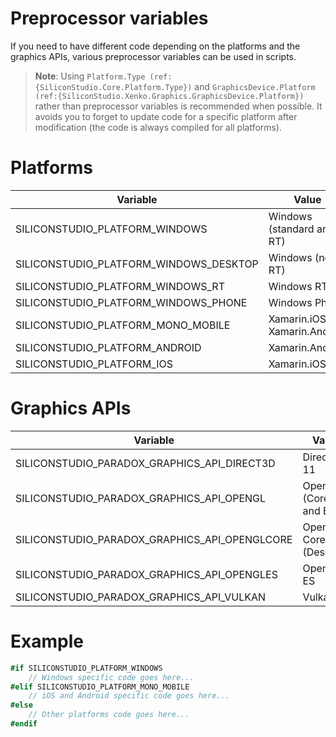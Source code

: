# Preprocessor variables

If you need to have different code depending on the platforms and the graphics APIs, various preprocessor variables can be used in scripts.

> **Note**: Using `Platform.Type (ref:{SiliconStudio.Core.Platform.Type})` and 
`GraphicsDevice.Platform (ref:{SiliconStudio.Xenko.Graphics.GraphicsDevice.Platform})` rather than 
preprocessor variables is recommended when possible. It avoids you to forget to update code 
for a specific platform after modification (the code is always compiled for all platforms).

# Platforms

| Variable                               | Value                          |
| -------------------------------------- | ------------------------------ |
| SILICONSTUDIO_PLATFORM_WINDOWS         | Windows (standard and RT)      |
| SILICONSTUDIO_PLATFORM_WINDOWS_DESKTOP | Windows (non-RT)               |
| SILICONSTUDIO_PLATFORM_WINDOWS_RT      | Windows RT                     |
| SILICONSTUDIO_PLATFORM_WINDOWS_PHONE   | Windows Phone                  |
| SILICONSTUDIO_PLATFORM_MONO_MOBILE     | Xamarin.iOS or Xamarin.Android |
| SILICONSTUDIO_PLATFORM_ANDROID         | Xamarin.Android                |
| SILICONSTUDIO_PLATFORM_IOS             | Xamarin.iOS                    |


# Graphics APIs

| Variable                                      | Value                 |
| --------------------------------------------- | --------------------- |
| SILICONSTUDIO_PARADOX_GRAPHICS_API_DIRECT3D   | Direct3D 11           |
| SILICONSTUDIO_PARADOX_GRAPHICS_API_OPENGL     | OpenGL (Core and ES)  |
| SILICONSTUDIO_PARADOX_GRAPHICS_API_OPENGLCORE | OpenGL Core (Desktop) |
| SILICONSTUDIO_PARADOX_GRAPHICS_API_OPENGLES   | OpenGL ES             |
| SILICONSTUDIO_PARADOX_GRAPHICS_API_VULKAN     | Vulkan                |


# Example

```cs
#if SILICONSTUDIO_PLATFORM_WINDOWS
    // Windows specific code goes here...
#elif SILICONSTUDIO_PLATFORM_MONO_MOBILE
    // iOS and Android specific code goes here...
#else
    // Other platforms code goes here...
#endif
```


